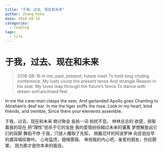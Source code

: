 ```yaml
---
title: "于我，过去、现在和未来"
author: Zhang Keke
date: 2018-08-16
categories:
  - reading
tags:
  - life
---
```

# 于我，过去、现在和未来
> 2018-08-16
In me, past, present, future meet
To hold long chiding conference.
My lusts usurp the present tense
And strangle Reason in his seat.
My loves leap through the future’s fence
To dance with dream-enfranchised feet.

In me the cave-man clasps the seer,
And garlanded Apollo goes
Chanting to Abraham’s deaf ear.
In me the tiger sniffs the rose.
Look in my heart, kind friends, and tremble,
Since there your elements assemble. 


于我，过去、现在和未来
商讨聚会 各执一词 纷扰不息。
林林总总的 欲望，掠取着我的现在
把“理性”扼杀于它的宝座
我的爱情纷纷越过未来的藩篱
梦想解放出它们的双脚 舞蹈不停
于我，穴居人攫取了先知，
佩戴花环的阿波罗神
向亚伯拉罕的聋耳唱叹歌吟。
心有猛虎，细嗅蔷薇。
审视我的内心吧，亲爱的朋友，你应颤栗，
因为那才是你本来的面目。